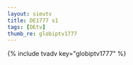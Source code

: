```yaml
--- 
layout: sieutv
title: DE1777 s1
tags: [DEtv]
thumb_re: globiptv1777
---
```

{% include tvadv key="globiptv1777" %} 
